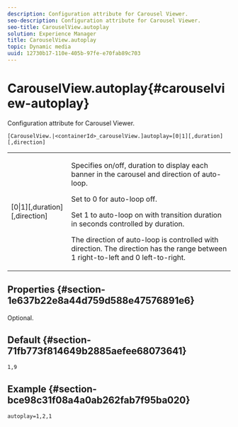 ```yaml
---
description: Configuration attribute for Carousel Viewer.
seo-description: Configuration attribute for Carousel Viewer.
seo-title: CarouselView.autoplay
solution: Experience Manager
title: CarouselView.autoplay
topic: Dynamic media
uuid: 12730b17-110e-405b-97fe-e70fab89c703
---
```


# CarouselView.autoplay{#carouselview-autoplay}

Configuration attribute for Carousel Viewer.

 `[CarouselView.|<containerId>_carouselView.]autoplay=[0|1][,duration][,direction]`

<table id="table_441553CD34C94A58A9D7CBF772DEDDB6"> 
 <tbody> 
  <tr> 
   <td colname="col1"> <p> <span class="codeph">[0|1][,duration][,direction]</span> </p> </td> 
   <td colname="col2"> <p> Specifies on/off, duration to display each banner in the carousel and direction of auto-loop. </p> <p>Set to <span class="codeph"> 0</span> for auto-loop off. </p> <p>Set <span class="codeph"> 1</span> to auto-loop on with transition duration in seconds controlled by <span class="codeph"> duration</span>. </p> <p>The direction of auto-loop is controlled with <span class="codeph"> direction</span>. The <span class="codeph"> direction</span> has the range between <span class="codeph"> 1</span> right-to-left and <span class="codeph"> 0</span> left-to-right. </p> </td> 
  </tr> 
 </tbody> 
</table>

## Properties {#section-1e637b22e8a44d759d588e47576891e6}

Optional.

## Default {#section-71fb773f814649b2885aefee68073641}

`1,9`

## Example {#section-bce98c31f08a4a0ab262fab7f95ba020}

```
autoplay=1,2,1
```


